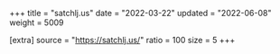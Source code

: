 +++
title = "satchlj.us"
date = "2022-03-22"
updated = "2022-06-08"
weight = 5009

[extra]
source = "https://satchlj.us/"
ratio = 100
size = 5
+++
